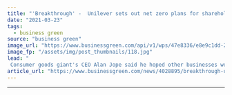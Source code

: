 ```yaml
---
title: "'Breakthrough' -  Unilever sets out net zero plans for shareholder vote"
date: "2021-03-23"
tags: 
  - business green
source: "business green"
image_url: "https://www.businessgreen.com/api/v1/wps/47e8336/e8e9c1dd-2434-4359-9766-3efd1aa81b35/14/unilever-building-2017-185x114.jpg"
image_fp: "/assets/img/post_thumbnails/118.jpg"
lead: "
 Consumer goods giant's CEO Alan Jope said he hoped other businesses would soon start to follow suit in offering shareholders a say on climate plans ..."
article_url: "https://www.businessgreen.com/news/4028895/breakthrough-unilever-sets-net-zero-plans-shareholder-vote"
---
```


---
